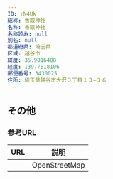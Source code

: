 ```yaml
---
ID: rN4Uk
総称: 香取神社
名称: 香取神社
名称読み: null
別名: null
都道府県: 埼玉県
区域: 越谷市
緯度: 35.9016408
経度: 139.7818106
郵便番号: 3430025
住所: 埼玉県越谷市大沢３丁目１３−３６
---
```


## その他

### 参考URL

| URL | 説明          |
| --- | ------------- |
|     | OpenStreetMap |
